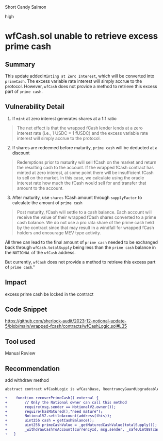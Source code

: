 Short Candy Salmon

high

# wfCash.sol unable to  retrieve excess prime cash

## Summary
This update added `Minting at Zero Interest`, which will be converted into `primeCash`. 
The excess variable rate interest will simply accrue to the protocol. 
However, `wfCash` does not provide a method to retrieve this excess part of `prime cash`.

## Vulnerability Detail

1. If `mint` at zero interest generates shares at a 1:1 ratio
> The net effect is that the wrapped fCash lender lends at a zero interest rate (i.e., 1 USDC = 1 fUSDC) and the excess variable rate interest will simply accrue to the protocol.
2. If shares are redeemed before maturity, `prime cash` will be deducted at a discount
> Redemptions prior to maturity will sell fCash on the market and return the resulting cash to the account. If the wrapped fCash contract has minted at zero interest, at some point there will be insufficient fCash to sell on the market. In this case, we calculate using the oracle interest rate how much the fCash would sell for and transfer that amount to the account.
3. After maturity, use `shares` fCash amount through `supplyFactor` to calculate the amount of `prime cash`
> Post maturity, fCash will settle to a cash balance. Each account will receive the value of their wrapped fCash shares converted to a prime cash balance. We do not use a pro rata share of the prime cash held by the contract since that may result in a windfall for wrapped fCash holders and encourage MEV type activity.

All three can lead to the final amount of `prime cash` needed to be exchanged back through `wfCash.totalSupply` being less than the `prime cash` balance in the `NOTIONAL` of the `wfCash` address.

But currently, `wfCash` does not provide a method to retrieve this excess part of `prime cash`."

## Impact
excess prime cash be locked in the contract

## Code Snippet

https://github.com/sherlock-audit/2023-12-notional-update-5/blob/main/wrapped-fcash/contracts/wfCashLogic.sol#L35

## Tool used

Manual Review

## Recommendation
add withdraw method
```diff
abstract contract wfCashLogic is wfCashBase, ReentrancyGuardUpgradeable {

+    function recoverPrimeCash() external {
+        // Only the Notional owner can call this method
+        require(msg.sender == NotionalV2.owner());
+        require(hasMatured(),"need mature");
+        NotionalV2.settleAccount(address(this));
+        uint256 cash = getCashBalance();
+        uint256 primeCashValue = _getMaturedCashValue(totalSupply());
+        _withdrawCashToAccount(currencyId, msg.sender, _safeUint88(cash - primeCashValue));
+   }
```
